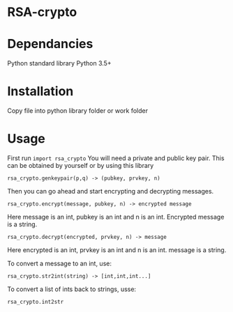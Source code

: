 # RSA-crypto

# Dependancies
Python standard library
Python 3.5+
# Installation
Copy file into python library folder or work folder
# Usage
First run `import rsa_crypto`
You will need a private and public key pair. This can be obtained by yourself or by using this library
```
rsa_crypto.genkeypair(p,q) -> (pubkey, prvkey, n)
```
Then you can go ahead and start encrypting and decrypting messages.
```
rsa_crypto.encrypt(message, pubkey, n) -> encrypted message
```
Here message is an int, pubkey is an int and n is an int. Encrypted message is a string.

```
rsa_crypto.decrypt(encrypted, prvkey, n) -> message
```
Here encrypted is an int, prvkey is an int and n is an int. message is a string.

To convert a message to an int, use:
```
rsa_crypto.str2int(string) -> [int,int,int...]
```
To convert a list of ints back to strings, usse:
```
rsa_crypto.int2str
```
